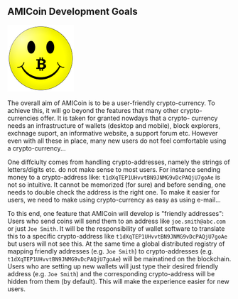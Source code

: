 ## AMICoin Development Goals

![Logo](https://github.com/amicoin/amicoin/raw/master/doc/amicoin/smiley.png "Logo")

The overall aim of AMICoin is to be a user-friendly crypto-currency. To achieve this, it will go beyond 
the features that many other crypto-currencies offer. It is taken for granted nowdays that a crypto-
currency needs an infrastructure of wallets (desktop and mobile), block explorers, exchnage suport, 
an informative website, a support forum etc. However even with all these in place, many new users 
do not feel comfortable using a crypto-currency...

One diffciulty comes from handling crypto-addresses, namely the strings of letters/digits etc. 
do not make sense to most users. For instance sending money to a crypto-address like: 
`t1dXqTEP1UHvvtBN9JNMG9vDcPAQjU7goAe` is not so
intuitive. It cannot be memorized (for sure) and before sending, one needs to double check the 
address is the right one. To make it easier for users, we need to make using crypto-currency as 
easy as using e-mail...

To this end, one feature that AMICoin will develop is "friendly addresses":
Users who send coins will send them to an address like `joe.smith@abc.com` or just `Joe Smith`. 
It will be the responsibility of wallet software to translate this to a specific crypto-address
like `t1dXqTEP1UHvvtBN9JNMG9vDcPAQjU7goAe` but users will not see this. At the same time a global 
distributed registry of mapping friendly addresses (e.g. `Joe Smith`) to crypto-addresses 
(e.g. `t1dXqTEP1UHvvtBN9JNMG9vDcPAQjU7goAe`) will be mainatined on the blockchain. Users who are 
setting up new wallets will just type their desired friendly address (e.g. `Joe Smith`) and the 
corresponding crypto-address will be hidden from them (by default). This will make the experience 
easier for new users.
